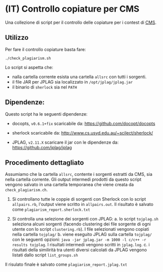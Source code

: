 # (IT) Controllo copiature per CMS

Una collezione di script per il controllo delle copiature per i contest di [CMS](https://github.com/cms-dev/cms).

## Utilizzo

Per fare il controllo copiature basta fare:
```
./check_plagiarism.sh
```

Lo script si aspetta che:
  * nalla cartella corrente esista una cartella `allsrc` con tutti i sorgenti.
  * il file JAR per JPLAG sia localizzato in `/opt/jplag/jplag.jar`
  * il binario di `sherlock` sia nel `PATH`

## Dipendenze:

Questo script ha le seguenti dipendenze:
  * docopts, `v0.6.1+fix`
    scaricabile da: https://github.com/docopt/docopts

  * sherlock
    scaricabile da: http://www.cs.usyd.edu.au/~scilect/sherlock/

  * JPLAG, `v2.11.X`
    scaricare il jar con le dipendenze da: https://github.com/jplag/jplag

## Procedimento dettagliato

Assumiamo che la cartella `allsrc`, contente i sorgenti estratti da CMS, sia nella cartella corrente. Gli output intermedi prodotti da questo script vengono salvato in una cartella temporanea che viene creata da `check_plagiarism.ch`.

1. Si controllano tutte le coppie di sorgenti con Sherlock con lo script `allpairs.rb`, l'output viene scritto in `allpairs.out`. Il risultato è salvato come `plagiarism_report.sherlock.txt`

2. Si controlla una selezione dei sorgenti con JPLAG:
   a. lo script `tojplag.sh` seleziona alcuni sorgenti (facendo clustering dei file sorgente di ogni utente con lo script `clustering.rb`). I file selezionati vengono copiati nella cartella `tojplag/`
   b. viene eseguito JPLAG sulla cartella `tojplag/` con le seguenti opzioni: `java -jar jplag.jar -m 1000 -l c/c++ -r results tojplag`. I risultati intermedi vengono scritti in `jplag.log`.
   c. i risultati della similirità tra utenti diversi calcolati da JPLAG vengono listati dallo script `list_groups.sh`

Il risulato finale è salvato come `plagiarism_report.jplag.txt`